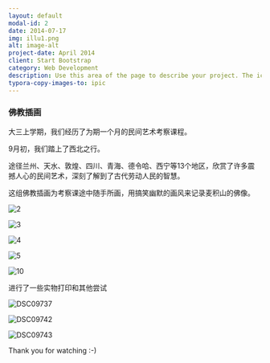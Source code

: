 ```yaml
---
layout: default
modal-id: 2
date: 2014-07-17
img: illu1.png
alt: image-alt
project-date: April 2014
client: Start Bootstrap
category: Web Development
description: Use this area of the page to describe your project. The icon above is part of a free icon set by <a href="https://sellfy.com/p/8Q9P/jV3VZ/">Flat Icons</a>. On their website, you can download their free set with 16 icons, or you can purchase the entire set with 146 icons for only $12!
typora-copy-images-to: ipic
---
```


### 佛教插画



大三上学期，我们经历了为期一个月的民间艺术考察课程。

9月初，我们踏上了西北之行。

途径兰州、天水、敦煌、四川、青海、德令哈、西宁等13个地区，欣赏了许多震撼人心的民间艺术，深刻了解到了古代劳动人民的智慧。

这组佛教插画为考察课途中随手所画，用搞笑幽默的画风来记录麦积山的佛像。









![2](http://ww2.sinaimg.cn/large/006tNc79gy1ff6rqmxzutj30jq0rt1kx.jpg)



![3](http://ww2.sinaimg.cn/large/006tNc79gy1ff6rqrymfkj30jq0rt1jf.jpg)



![4](http://ww1.sinaimg.cn/large/006tNc79gy1ff6rr17kucj30jq0rt4qp.jpg)



![5](http://ww1.sinaimg.cn/large/006tNc79gy1ff6rr4zu1lj30jq0rtkgs.jpg)





![10](http://ww3.sinaimg.cn/large/006tNc79gy1ff6rrb4lpxj30jq0e8wyw.jpg)



进行了一些实物打印和其他尝试



![DSC09737](http://ww1.sinaimg.cn/large/006tNc79gy1ff6s8f9ri0j30jq0tlk97.jpg)



![DSC09742](http://ww4.sinaimg.cn/large/006tNc79gy1ff6s8kfwfcj30jq0d5wmr.jpg)



![DSC09743](http://ww3.sinaimg.cn/large/006tNc79gy1ff6s8nfkdaj30jq0d5thv.jpg)







Thank you for watching  :-)